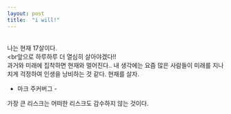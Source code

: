 ```yaml
---
layout: post
title:  "i will!"
---
```


<br>나는 현재 17살이다.</br>
<br앞으로 하루하루 더 열심히 살아야겠다!!</br>
과거와 미래에 집착하면 현재와 멀어진다..
내 생각에는 요즘 많은 사람들이 미래를 지나치게 걱정하여 인생을 낭비하는 것 같다.
현재를 살자.

- 마크 주커버그 -

가장 큰 리스크는 어떠한 리스크도 감수하지 않는 것이다.
